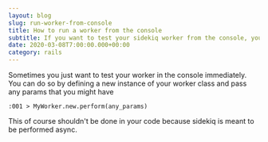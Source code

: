 ```yaml
---
layout: blog
slug: run-worker-from-console
title: How to run a worker from the console
subtitle: If you want to test your sidekiq worker from the console, you can call it using the following command
date: 2020-03-08T7:00:00.000+00:00
category: rails
---
```


Sometimes you just want to test your worker in the console immediately. You can do so by defining a new instance of your worker class and pass any params that you might have

```terminal
:001 > MyWorker.new.perform(any_params)
```

This of course shouldn't be done in your code because sidekiq is meant to be performed async.
